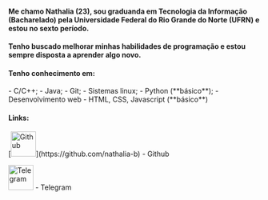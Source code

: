 <h4>Me chamo Nathalia (23), sou graduanda em Tecnologia da Informação (Bacharelado) pela Universidade Federal do Rio Grande do Norte (UFRN) e estou no sexto período.</h4>
<h4>Tenho buscado melhorar minhas habilidades de programação e estou sempre disposta a aprender algo novo.</h4>

<h4>Tenho conhecimento em:</h4>
  - C/C++;
  - Java;
  - Git;
  - Sistemas linux;
  - Python (**básico**);
  - Desenvolvimento web - HTML, CSS, Javascript (**básico**)
 
 <h4>Links:</h4>
  [<img alt="Github" width="50x" src="https://user-images.githubusercontent.com/53409186/105172432-635a7e00-5afe-11eb-9d6d-41200299981c.png">](https://github.com/nathalia-b) - Github
  
  [<img alt="Telegram" width="50x" src="https://user-images.githubusercontent.com/53409186/105139839-976d7900-5ad5-11eb-8bbc-ff06964b3406.png">](https://t.me/insnty) - Telegram
  
 
